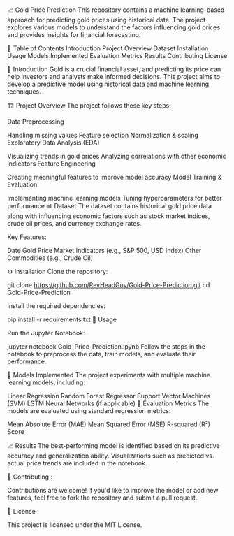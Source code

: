 📈 Gold Price Prediction
This repository contains a machine learning-based approach for predicting gold prices using historical data. The project explores various models to understand the factors influencing gold prices and provides insights for financial forecasting.

📝 Table of Contents
Introduction
Project Overview
Dataset
Installation
Usage
Models Implemented
Evaluation Metrics
Results
Contributing
License

📌 Introduction
Gold is a crucial financial asset, and predicting its price can help investors and analysts make informed decisions. This project aims to develop a predictive model using historical data and machine learning techniques.

🏗️ Project Overview
The project follows these key steps:

Data Preprocessing

Handling missing values
Feature selection
Normalization & scaling
Exploratory Data Analysis (EDA)

Visualizing trends in gold prices
Analyzing correlations with other economic indicators
Feature Engineering

Creating meaningful features to improve model accuracy
Model Training & Evaluation

Implementing machine learning models
Tuning hyperparameters for better performance
📊 Dataset
The dataset contains historical gold price data along with influencing economic factors such as stock market indices, crude oil prices, and currency exchange rates.

Key Features:

Date
Gold Price
Market Indicators (e.g., S&P 500, USD Index)
Other Commodities (e.g., Crude Oil)

⚙️ Installation
Clone the repository:

git clone https://github.com/RevHeadGuy/Gold-Price-Prediction.git
cd Gold-Price-Prediction

Install the required dependencies:

pip install -r requirements.txt
🚀 Usage

Run the Jupyter Notebook:

jupyter notebook Gold_Price_Prediction.ipynb
Follow the steps in the notebook to preprocess the data, train models, and evaluate their performance.

🤖 Models Implemented
The project experiments with multiple machine learning models, including:

Linear Regression
Random Forest Regressor
Support Vector Machines (SVM)
LSTM Neural Networks (if applicable)
📏 Evaluation Metrics
The models are evaluated using standard regression metrics:

Mean Absolute Error (MAE)
Mean Squared Error (MSE)
R-squared (R²) Score

📈 Results
The best-performing model is identified based on its predictive accuracy and generalization ability. Visualizations such as predicted vs. actual price trends are included in the notebook.

🤝 Contributing :

Contributions are welcome! If you'd like to improve the model or add new features, feel free to fork the repository and submit a pull request.

📜 License : 

This project is licensed under the MIT License.
